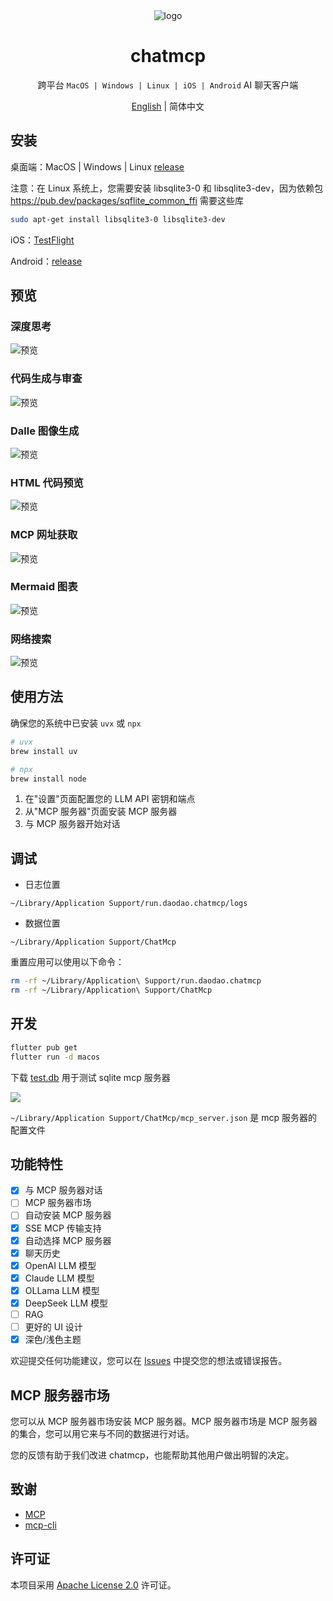 <div align="center">
<img src="./macos/Runner/Assets.xcassets/AppIcon.appiconset/icon_128@1x.png" alt="logo">
<h1>chatmcp</h1>

跨平台 `MacOS | Windows | Linux | iOS | Android` AI 聊天客户端

[English](./README.md) | 简体中文

</div>

## 安装

桌面端：MacOS | Windows | Linux [release](https://github.com/daodao97/chatmcp/releases)

  注意：在 Linux 系统上，您需要安装 libsqlite3-0 和 libsqlite3-dev，因为依赖包 https://pub.dev/packages/sqflite_common_ffi 需要这些库

  ```bash
  sudo apt-get install libsqlite3-0 libsqlite3-dev
  ```

iOS：[TestFlight](https://testflight.apple.com/join/dCXksFJV)

Android：[release](https://github.com/daodao97/chatmcp/releases)

## 预览

### 深度思考
![预览](./assets/preview/think.png)

### 代码生成与审查
![预览](./assets/preview/artifact.png)

### Dalle 图像生成
![预览](./assets/preview/gen_img.png)

### HTML 代码预览
![预览](./assets/preview/html.png)

### MCP 网址获取
![预览](./assets/preview/mcp_fetch.png)

### Mermaid 图表
![预览](./assets/preview/mermaid.png)

### 网络搜索
![预览](./assets/preview/web_search.png)

## 使用方法

确保您的系统中已安装 `uvx` 或 `npx`

```bash
# uvx
brew install uv

# npx
brew install node 
```

1. 在"设置"页面配置您的 LLM API 密钥和端点
2. 从"MCP 服务器"页面安装 MCP 服务器
3. 与 MCP 服务器开始对话

## 调试

- 日志位置

`~/Library/Application Support/run.daodao.chatmcp/logs`

- 数据位置

`~/Library/Application Support/ChatMcp`

重置应用可以使用以下命令：

```bash
rm -rf ~/Library/Application\ Support/run.daodao.chatmcp
rm -rf ~/Library/Application\ Support/ChatMcp
```

## 开发

```bash
flutter pub get
flutter run -d macos
```

下载 [test.db](./assets/test.db) 用于测试 sqlite mcp 服务器

![](./assets/test.png)

`~/Library/Application Support/ChatMcp/mcp_server.json` 是 mcp 服务器的配置文件

## 功能特性

- [x] 与 MCP 服务器对话
- [ ] MCP 服务器市场
- [ ] 自动安装 MCP 服务器
- [x] SSE MCP 传输支持
- [x] 自动选择 MCP 服务器
- [x] 聊天历史
- [x] OpenAI LLM 模型
- [x] Claude LLM 模型
- [x] OLLama LLM 模型
- [x] DeepSeek LLM 模型
- [ ] RAG 
- [ ] 更好的 UI 设计
- [x] 深色/浅色主题

欢迎提交任何功能建议，您可以在 [Issues](https://github.com/daodao97/chatmcp/issues) 中提交您的想法或错误报告。

## MCP 服务器市场

您可以从 MCP 服务器市场安装 MCP 服务器。MCP 服务器市场是 MCP 服务器的集合，您可以用它来与不同的数据进行对话。

您的反馈有助于我们改进 chatmcp，也能帮助其他用户做出明智的决定。

## 致谢

- [MCP](https://modelcontextprotocol.io/introduction)
- [mcp-cli](https://github.com/chrishayuk/mcp-cli)

## 许可证

本项目采用 [Apache License 2.0](./LICENSE) 许可证。

